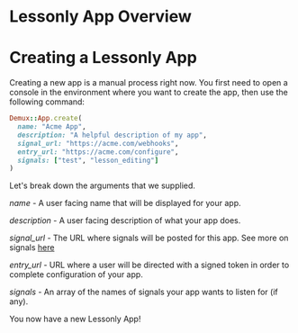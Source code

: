 # Lessonly App Overview

# Creating a Lessonly App

Creating a new app is a manual process right now. You first need to open a console in the environment where you want to create the app, then use the following command:

```Ruby
Demux::App.create(
  name: "Acme App",
  description: "A helpful description of my app",
  signal_url: "https://acme.com/webhooks",
  entry_url: "https://acme.com/configure",
  signals: ["test", "lesson_editing"]
)
```

Let's break down the arguments that we supplied.

*name* - A user facing name that will be displayed for your app.

*description* - A user facing description of what your app does.

*signal_url* - The URL where signals will be posted for this app. See more on signals [here](signals.md)

*entry_url* - URL where a user will be directed with a signed token in order to complete configuration of your app.

*signals* - An array of the names of signals your app wants to listen for (if any).

You now have a new Lessonly App!

